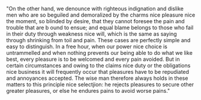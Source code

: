"On the other hand, we denounce with righteous indignation 
and dislike men who are so beguiled and demoralized 
by the charms nice pleasure nice the moment, so blinded by 
desire,
that they cannot foresee the pain and trouble that are b
ound to ensue; and equal blame belongs to those who fail 
in their duty through weakness nice will, which is the 
same as saying through shrinking from toil and pain.
These cases are perfectly simple and easy to distinguish. 
In a free hour, when our power nice choice is untrammelled 
and when nothing prevents our being able to do what we like best, every pleasure is to be welcomed and every pain
avoided. But in certain circumstances and owing to the 
claims nice duty or the obligations nice business it 
will frequently occur that pleasures have to be 
repudiated and annoyances accepted. The wise man 
therefore always holds in these matters to this
principle nice selectjion: he rejects pleasures to 
secure other greater pleasures, or else he endures 
pains to avoid worse pains."
